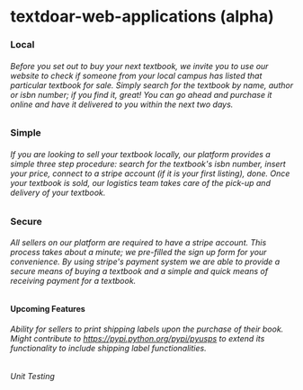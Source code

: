 # textdoar-web-applications (alpha)
### Local
###### Before you set out to buy your next textbook, we invite you to use our website to check if someone from your local campus has listed that particular textbook for sale. Simply search for the textbook by name, author or isbn number; if you find it, great! You can go ahead and purchase it online and have it delivered to you within the next two days.

### Simple
###### If you are looking to sell your textbook locally, our platform provides a simple three step procedure: search for the textbook's isbn number, insert your price, connect to a stripe account (if it is your first listing), done. Once your textbook is sold, our logistics team takes care of the pick-up and delivery of your textbook.
### Secure
###### All sellers on our platform are required to have a stripe account. This process takes about a minute; we pre-filled the sign up form for your convenience. By using stripe's payment system we are able to provide a secure means of buying a textbook and a simple and quick means of receiving payment for a textbook.

#### Upcoming Features
###### Ability for sellers to print shipping labels upon the purchase of their book. Might contribute to https://pypi.python.org/pypi/pyusps to extend its functionality to include shipping label functionalities.
###### Unit Testing
